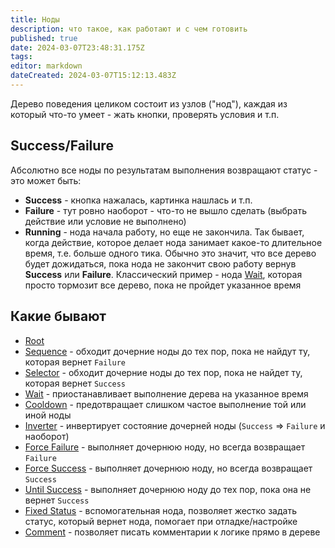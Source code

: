 ```yaml
---
title: Ноды
description: что такое, как работают и с чем готовить
published: true
date: 2024-03-07T23:48:31.175Z
tags: 
editor: markdown
dateCreated: 2024-03-07T15:12:13.483Z
---
```


Дерево поведения целиком состоит из узлов ("нод"), каждая из который что-то умеет - жать кнопки, проверять условия и т.п. 

## Success/Failure
Абсолютно все ноды по результатам выполнения возвращают статус - это может быть:
- **Success** - кнопка нажалась, картинка нашлась и т.п. 
- **Failure** - тут ровно наоборот - что-то не вышло сделать (выбрать действие или условие не выполнено)
- **Running** - нода начала работу, но еще не закончила. Так бывает, когда действие, которое делает нода занимает какое-то длительное время, т.е. больше одного тика. Обычно это значит, что все дерево будет дожидаться, пока нода не закончит свою работу вернув **Success** или **Failure**. Классический пример - нода [Wait](/ru/behavior-trees/nodes/wait), которая просто тормозит все дерево, пока не пройдет указанное время
 

## Какие бывают
- [Root](/ru/behavior-trees/nodes/root) 
- [Sequence](/ru/behavior-trees/nodes/sequence) - обходит дочерние ноды до тех пор, пока не найдут ту, которая вернет `Failure`
- [Selector](/ru/behavior-trees/nodes/selector) - обходит дочерние ноды до тех пор, пока не найдет ту, которая вернет `Success`
- [Wait](/ru/behavior-trees/nodes/wait) - приостанавливает выполнение дерева на указанное время
- [Cooldown](/ru/behavior-trees/nodes/cooldown) - предотвращает слишком частое выполнение той или иной ноды
- [Inverter](/ru/behavior-trees/nodes/inverter) - инвертирует состояние дочерней ноды (`Success` => `Failure` и наоборот)
- [Force Failure](/ru/behavior-trees/nodes/force-failure) - выполняет дочернюю ноду, но всегда возвращает `Failure`
- [Force Success](/ru/behavior-trees/nodes/force-success) - выполняет дочернюю ноду, но всегда возвращает `Success`
- [Until Success](/ru/behavior-trees/nodes/until-success) - выполняет дочернюю ноду до тех пор, пока она не вернет `Success`
- [Fixed Status](/ru/behavior-trees/nodes/fixed-status) - вспомогательная нода, позволяет жестко задать статус, который вернет нода, помогает при отладке/настройке
- [Сomment](/ru/behavior-trees/nodes/comment) - позволяет писать комментарии к логике прямо в дереве

